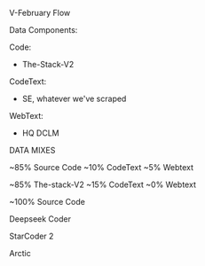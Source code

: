 V-February Flow

Data Components:

Code:
- The-Stack-V2

CodeText:
- SE, whatever we've scraped

WebText:
- HQ DCLM

DATA MIXES

~85% Source Code
~10% CodeText
~5% Webtext

~85% The-stack-V2
~15% CodeText
~0% Webtext

~100% Source Code

Deepseek Coder

StarCoder 2

Arctic